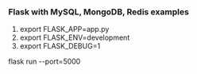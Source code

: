 ### Flask with MySQL, MongoDB, Redis examples

1. export FLASK_APP=app.py
2. export FLASK_ENV=development
3. export FLASK_DEBUG=1

flask run --port=5000
